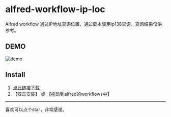 # alfred-workflow-ip-loc
Alfred workflow 通过IP地址查询位置，通过脚本调用ip138查询，查询结果仅供参考。

## DEMO

![demo](http://peierlong-blog.oss-cn-hongkong.aliyuncs.com/uPic/Kapture%202020-03-18%20at%2010.36.17.gif)

## Install

1. [点此链接下载](https://raw.githubusercontent.com/peiel/alfred-workflow-ip-loc/master/alfred-workflow-ip-loc.alfredworkflow)
2. 【双击安装】 或 【拖动到alfred的workflows中】

---
喜欢可以点个star，非常感谢。

